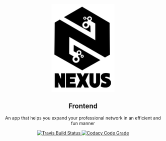 <p align="center" >
 <img width=200 src="images/logo.png"/>
</p>

<h2 align="center">
Frontend
</h2>

<p align="center">
An app that helps you expand your professional network in an efficient and fun manner
</p>

<p align="center">
  <a href="https://travis-ci.com/kimoantiqe/Nexus">
    <img src="https://api.travis-ci.org/kimoantiqe/Nexus.svg?branch=ClientSide"
      alt="Travis Build Status" />
  </a>

  <a href="https://www.codacy.com/app/Nexus/Nexus?utm_source=github.com&amp;utm_medium=referral&amp;utm_content=kimoantiqe/Nexus&amp;utm_campaign=Badge_Grade">
    <img src="https://api.codacy.com/project/badge/Grade/9e090f0a5cf14a5baf72145d284aa1e1?branch=ClientSide"
      alt="Codacy Code Grade" />
  </a>
</p>
<br>
